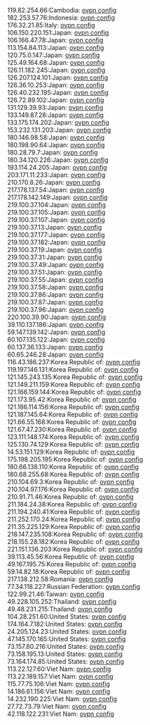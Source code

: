 119.82.254.66:Cambodia: [ovpn config](vpn/119_82_254_66.ovpn)  
182.253.57.76:Indonesia: [ovpn config](vpn/182_253_57_76.ovpn)  
176.32.21.85:Italy: [ovpn config](vpn/176_32_21_85.ovpn)  
106.150.220.151:Japan: [ovpn config](vpn/106_150_220_151.ovpn)  
106.166.47.78:Japan: [ovpn config](vpn/106_166_47_78.ovpn)  
113.154.84.113:Japan: [ovpn config](vpn/113_154_84_113.ovpn)  
120.75.0.147:Japan: [ovpn config](vpn/120_75_0_147.ovpn)  
125.49.164.68:Japan: [ovpn config](vpn/125_49_164_68.ovpn)  
126.11.182.245:Japan: [ovpn config](vpn/126_11_182_245.ovpn)  
126.207.124.101:Japan: [ovpn config](vpn/126_207_124_101.ovpn)  
126.36.10.253:Japan: [ovpn config](vpn/126_36_10_253.ovpn)  
126.40.232.195:Japan: [ovpn config](vpn/126_40_232_195.ovpn)  
126.72.89.102:Japan: [ovpn config](vpn/126_72_89_102.ovpn)  
131.129.39.93:Japan: [ovpn config](vpn/131_129_39_93.ovpn)  
133.149.87.28:Japan: [ovpn config](vpn/133_149_87_28.ovpn)  
133.175.174.202:Japan: [ovpn config](vpn/133_175_174_202.ovpn)  
153.232.131.203:Japan: [ovpn config](vpn/153_232_131_203.ovpn)  
180.146.98.58:Japan: [ovpn config](vpn/180_146_98_58.ovpn)  
180.198.90.64:Japan: [ovpn config](vpn/180_198_90_64.ovpn)  
180.28.79.7:Japan: [ovpn config](vpn/180_28_79_7.ovpn)  
180.34.120.226:Japan: [ovpn config](vpn/180_34_120_226.ovpn)  
193.114.24.205:Japan: [ovpn config](vpn/193_114_24_205.ovpn)  
203.171.11.233:Japan: [ovpn config](vpn/203_171_11_233.ovpn)  
210.170.8.26:Japan: [ovpn config](vpn/210_170_8_26.ovpn)  
217.178.137.54:Japan: [ovpn config](vpn/217_178_137_54.ovpn)  
217.178.142.149:Japan: [ovpn config](vpn/217_178_142_149.ovpn)  
219.100.37.104:Japan: [ovpn config](vpn/219_100_37_104.ovpn)  
219.100.37.105:Japan: [ovpn config](vpn/219_100_37_105.ovpn)  
219.100.37.107:Japan: [ovpn config](vpn/219_100_37_107.ovpn)  
219.100.37.13:Japan: [ovpn config](vpn/219_100_37_13.ovpn)  
219.100.37.177:Japan: [ovpn config](vpn/219_100_37_177.ovpn)  
219.100.37.182:Japan: [ovpn config](vpn/219_100_37_182.ovpn)  
219.100.37.19:Japan: [ovpn config](vpn/219_100_37_19.ovpn)  
219.100.37.31:Japan: [ovpn config](vpn/219_100_37_31.ovpn)  
219.100.37.49:Japan: [ovpn config](vpn/219_100_37_49.ovpn)  
219.100.37.51:Japan: [ovpn config](vpn/219_100_37_51.ovpn)  
219.100.37.55:Japan: [ovpn config](vpn/219_100_37_55.ovpn)  
219.100.37.58:Japan: [ovpn config](vpn/219_100_37_58.ovpn)  
219.100.37.86:Japan: [ovpn config](vpn/219_100_37_86.ovpn)  
219.100.37.87:Japan: [ovpn config](vpn/219_100_37_87.ovpn)  
219.100.37.96:Japan: [ovpn config](vpn/219_100_37_96.ovpn)  
220.100.39.90:Japan: [ovpn config](vpn/220_100_39_90.ovpn)  
39.110.137.186:Japan: [ovpn config](vpn/39_110_137_186.ovpn)  
59.147.139.142:Japan: [ovpn config](vpn/59_147_139_142.ovpn)  
60.107.135.122:Japan: [ovpn config](vpn/60_107_135_122.ovpn)  
60.137.36.133:Japan: [ovpn config](vpn/60_137_36_133.ovpn)  
60.65.246.28:Japan: [ovpn config](vpn/60_65_246_28.ovpn)  
116.43.186.237:Korea Republic of: [ovpn config](vpn/116_43_186_237.ovpn)  
119.197.146.131:Korea Republic of: [ovpn config](vpn/119_197_146_131.ovpn)  
121.145.243.135:Korea Republic of: [ovpn config](vpn/121_145_243_135.ovpn)  
121.149.211.159:Korea Republic of: [ovpn config](vpn/121_149_211_159.ovpn)  
121.166.159.144:Korea Republic of: [ovpn config](vpn/121_166_159_144.ovpn)  
121.173.95.42:Korea Republic of: [ovpn config](vpn/121_173_95_42.ovpn)  
121.186.114.156:Korea Republic of: [ovpn config](vpn/121_186_114_156.ovpn)  
121.187.145.64:Korea Republic of: [ovpn config](vpn/121_187_145_64.ovpn)  
121.66.55.168:Korea Republic of: [ovpn config](vpn/121_66_55_168.ovpn)  
121.67.47.230:Korea Republic of: [ovpn config](vpn/121_67_47_230.ovpn)  
123.111.148.174:Korea Republic of: [ovpn config](vpn/123_111_148_174.ovpn)  
125.130.74.129:Korea Republic of: [ovpn config](vpn/125_130_74_129.ovpn)  
14.53.151.129:Korea Republic of: [ovpn config](vpn/14_53_151_129.ovpn)  
175.198.205.195:Korea Republic of: [ovpn config](vpn/175_198_205_195.ovpn)  
180.66.138.110:Korea Republic of: [ovpn config](vpn/180_66_138_110.ovpn)  
180.68.255.68:Korea Republic of: [ovpn config](vpn/180_68_255_68.ovpn)  
210.104.69.3:Korea Republic of: [ovpn config](vpn/210_104_69_3.ovpn)  
210.104.97.176:Korea Republic of: [ovpn config](vpn/210_104_97_176.ovpn)  
210.91.71.46:Korea Republic of: [ovpn config](vpn/210_91_71_46.ovpn)  
211.184.24.38:Korea Republic of: [ovpn config](vpn/211_184_24_38.ovpn)  
211.194.240.41:Korea Republic of: [ovpn config](vpn/211_194_240_41.ovpn)  
211.252.170.24:Korea Republic of: [ovpn config](vpn/211_252_170_24.ovpn)  
211.35.225.129:Korea Republic of: [ovpn config](vpn/211_35_225_129.ovpn)  
218.147.235.108:Korea Republic of: [ovpn config](vpn/218_147_235_108.ovpn)  
218.155.28.182:Korea Republic of: [ovpn config](vpn/218_155_28_182.ovpn)  
221.151.136.203:Korea Republic of: [ovpn config](vpn/221_151_136_203.ovpn)  
39.113.45.56:Korea Republic of: [ovpn config](vpn/39_113_45_56.ovpn)  
49.167.195.75:Korea Republic of: [ovpn config](vpn/49_167_195_75.ovpn)  
59.14.82.18:Korea Republic of: [ovpn config](vpn/59_14_82_18.ovpn)  
217.138.212.58:Romania: [ovpn config](vpn/217_138_212_58.ovpn)  
77.34.118.227:Russian Federation: [ovpn config](vpn/77_34_118_227.ovpn)  
122.99.21.46:Taiwan: [ovpn config](vpn/122_99_21_46.ovpn)  
49.228.105.252:Thailand: [ovpn config](vpn/49_228_105_252.ovpn)  
49.48.231.215:Thailand: [ovpn config](vpn/49_48_231_215.ovpn)  
104.28.251.60:United States: [ovpn config](vpn/104_28_251_60.ovpn)  
174.164.7.182:United States: [ovpn config](vpn/174_164_7_182.ovpn)  
24.205.124.23:United States: [ovpn config](vpn/24_205_124_23.ovpn)  
47.145.170.165:United States: [ovpn config](vpn/47_145_170_165.ovpn)  
73.157.80.216:United States: [ovpn config](vpn/73_157_80_216.ovpn)  
73.158.195.13:United States: [ovpn config](vpn/73_158_195_13.ovpn)  
73.164.174.85:United States: [ovpn config](vpn/73_164_174_85.ovpn)  
113.22.127.60:Viet Nam: [ovpn config](vpn/113_22_127_60.ovpn)  
113.22.189.157:Viet Nam: [ovpn config](vpn/113_22_189_157.ovpn)  
115.77.75.106:Viet Nam: [ovpn config](vpn/115_77_75_106.ovpn)  
14.186.61.156:Viet Nam: [ovpn config](vpn/14_186_61_156.ovpn)  
14.232.190.225:Viet Nam: [ovpn config](vpn/14_232_190_225.ovpn)  
27.72.73.79:Viet Nam: [ovpn config](vpn/27_72_73_79.ovpn)  
42.118.122.231:Viet Nam: [ovpn config](vpn/42_118_122_231.ovpn)  
